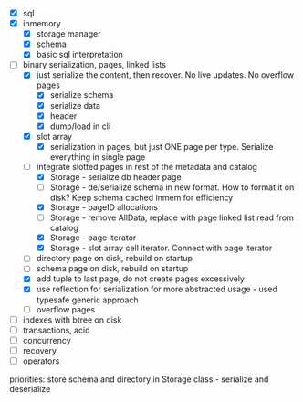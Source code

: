 * [x] sql
* [x] inmemory
    * [x] storage manager
    * [x] schema
    * [x] basic sql interpretation
* [ ] binary serialization, pages, linked lists
    * [x] just serialize the content, then recover. No live updates. No overflow pages
        * [x] serialize schema
        * [x] serialize data
        * [x] header
        * [x] dump/load in cli
    * [x] slot array
        * [x] serialization in pages, but just ONE page per type. Serialize everything in single page
    * [ ] integrate slotted pages in rest of the metadata and catalog
        * [x] Storage - serialize db header page
        * [ ] Storage - de/serialize schema in new format. How to format it on disk? Keep schema cached inmem for efficiency
        * [x] Storage - pageID allocations
        * [ ] Storage - remove AllData, replace with page linked list read from catalog
        * [x] Storage - page iterator
        * [x] Storage - slot array cell iterator. Connect with page iterator
    * [ ] directory page on disk, rebuild on startup
    * [ ] schema page on disk, rebuild on startup
    * [x] add tuple to last page, do not create pages excessively
    * [x] use reflection for serialization for more abstracted usage - used typesafe generic approach
    * [ ] overflow pages
* [ ] indexes with btree on disk
* [ ] transactions, acid
* [ ] concurrency
* [ ] recovery
* [ ] operators

priorities:
store schema and directory in Storage class - serialize and deserialize